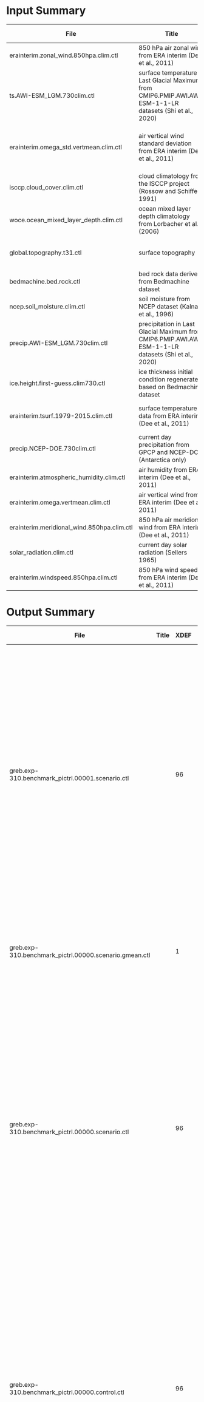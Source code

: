 # Input Summary

| File                                       | Title                                                                                                      |   XDEF |   YDEF |   ZDEF |   TDEF |   VAR Count | Variables                                            | Data File                                  |
|--------------------------------------------|------------------------------------------------------------------------------------------------------------|--------|--------|--------|--------|-------------|------------------------------------------------------|--------------------------------------------|
| erainterim.zonal_wind.850hpa.clim.ctl      | 850 hPa air zonal wind from ERA interim (Dee et al., 2011)                                                 |     96 |     48 |      1 |    730 |           1 | uwind (zonal wind [m/s])                             | erainterim.zonal_wind.850hpa.clim.bin      |
| ts.AWI-ESM_LGM.730clim.ctl                 | surface temperature in Last Glacial Maximum from CMIP6.PMIP.AWI.AWI-ESM-1-1-LR datasets (Shi et al., 2020) |     96 |     48 |      1 |    730 |           1 | tsurf (surface temperature [kg/m2/s])                | ts.AWI-ESM_LGM.730clim.gad                 |
| erainterim.omega_std.vertmean.clim.ctl     | air vertical wind standard deviation from ERA interim (Dee et al., 2011)                                   |     96 |     48 |      1 |    730 |           1 | omegastd (vertical wind standard deviation [Pa2/s2]) | erainterim.omega_std.vertmean.clim.bin     |
| isccp.cloud_cover.clim.ctl                 | cloud climatology from the ISCCP project (Rossow and Schiffer, 1991)                                       |     96 |     48 |      1 |    730 |           1 | cloud (cloud cover)                                  | isccp.cloud_cover.clim.bin                 |
| woce.ocean_mixed_layer_depth.clim.ctl      | ocean mixed layer depth climatology from Lorbacher et al. (2006)                                           |     96 |     48 |      1 |    730 |           1 | mld (mixed layer depth [m])                          | woce.ocean_mixed_layer_depth.clim.bin      |
| global.topography.t31.ctl                  | surface topography                                                                                         |     96 |     48 |      1 |      1 |           1 | topo (surface topography altitude [m])               | global.topography.t31.gad                  |
| bedmachine.bed.rock.ctl                    | bed rock data derived from Bedmachine dataset                                                              |     96 |     48 |      1 |      1 |           1 | bed (bed rock altitude [m])                          | bedmachine.bed.rock.bin                    |
| ncep.soil_moisture.clim.ctl                | soil moisture from NCEP dataset (Kalnay et al., 1996)                                                      |     96 |     48 |      1 |    730 |           1 | moist (soil moisture [%])                            | ncep.soil_moisture.clim.bin                |
| precip.AWI-ESM_LGM.730clim.ctl             | precipitation in Last Glacial Maximum from CMIP6.PMIP.AWI.AWI-ESM-1-1-LR datasets (Shi et al., 2020)       |     96 |     48 |      1 |    730 |           1 | precip (precipitation [kg/m2/s])                     | precip.AWI-ESM_LGM.730clim.gad             |
| ice.height.first-guess.clim730.ctl         | ice thickness initial condition regenerated based on Bedmachine dataset                                    |     96 |     48 |      1 |    730 |           1 | iceh (ice thickness [m])                             | ice.height.first-guess.clim730.bin         |
| erainterim.tsurf.1979-2015.clim.ctl        | surface temperature data from ERA interim (Dee et al., 2011)                                               |     96 |     48 |      1 |    730 |           1 | tsurf (surface temperature [K])                      | erainterim.tsurf.1979-2015.clim.bin        |
| precip.NCEP-DOE.730clim.ctl                | current day precipitation from GPCP and NCEP-DOE (Antarctica only)                                         |     96 |     48 |      1 |    730 |           1 | precip (precipitation [mm/dy])                       | precip.NCEP-DOE.730clim.gad                |
| erainterim.atmospheric_humidity.clim.ctl   | air humidity from ERA interim (Dee et al., 2011)                                                           |     96 |     48 |      1 |    730 |           1 | q (air humidity [kg/kg])                             | erainterim.atmospheric_humidity.clim.bin   |
| erainterim.omega.vertmean.clim.ctl         | air vertical wind from ERA interim (Dee et al., 2011)                                                      |     96 |     48 |      1 |    730 |           1 | omega (vertical wind [Pa/s])                         | erainterim.omega.vertmean.clim.bin         |
| erainterim.meridional_wind.850hpa.clim.ctl | 850 hPa air meridional wind from ERA interim (Dee et al., 2011)                                            |     96 |     48 |      1 |    730 |           1 | vwind (meridional wind [m/s])                        | erainterim.meridional_wind.850hpa.clim.bin |
| solar_radiation.clim.ctl                   | current day solar radiation (Sellers 1965)                                                                 |      1 |     48 |      1 |    730 |           1 | solar (solar radiation [W/m2])                       | solar_radiation.clim.bin                   |
| erainterim.windspeed.850hpa.clim.ctl       | 850 hPa wind speed from ERA interim (Dee et al., 2011)                                                     |     96 |     48 |      1 |    730 |           1 | swind (wind speed [m/s])                             | erainterim.windspeed.850hpa.clim.bin       |

# Output Summary

| File                                                   | Title   |   XDEF |   YDEF |   ZDEF |   TDEF |   VAR Count | Variables                                                                                                                                                                                                                                                                                                                                                                                                                                   | Data File                                              |
|--------------------------------------------------------|---------|--------|--------|--------|--------|-------------|---------------------------------------------------------------------------------------------------------------------------------------------------------------------------------------------------------------------------------------------------------------------------------------------------------------------------------------------------------------------------------------------------------------------------------------------|--------------------------------------------------------|
| greb.exp-310.benchmark_pictrl.00001.scenario.ctl       |         |     96 |     48 |      4 |  12000 |          16 | tsurf (surface temperature), tatmos (atmosphere temperature), tocean (ocean temperature), vapor (water vapor), mask (land-sea mask), precip (precipitation), albd (surface albedo), glcier (ice surface temperature), iceh (ice thickness), zs (ice surface height), mass (mass balance), adv (advection term), calv (calving), vx (ice flow zonal velocity), vy (ice flow meridianal velocity), tice (ice temperature in different layers) | greb.exp-310.benchmark_pictrl.00001.scenario.bin       |
| greb.exp-310.benchmark_pictrl.00000.scenario.gmean.ctl |         |      1 |      1 |      1 |  12000 |           7 | tsurf (surface temperature), tatmos (atmosphere temperature), tocean (ocean temperature), vapor (water vapor), albd (albdo), precip (precipitation), slv (sea level)                                                                                                                                                                                                                                                                        | greb.exp-310.benchmark_pictrl.00000.scenario.gmean.bin |
| greb.exp-310.benchmark_pictrl.00000.scenario.ctl       |         |     96 |     48 |      4 |  12000 |          16 | tsurf (surface temperature), tatmos (atmosphere temperature), tocean (ocean temperature), vapor (water vapor), mask (land-sea mask), precip (precipitation), albd (surface albedo), glcier (ice surface temperature), iceh (ice thickness), zs (ice surface height), mass (mass balance), adv (advection term), calv (calving), vx (ice flow zonal velocity), vy (ice flow meridianal velocity), tice (ice temperature in different layers) | greb.exp-310.benchmark_pictrl.00000.scenario.bin       |
| greb.exp-310.benchmark_pictrl.00000.control.ctl        |         |     96 |     48 |      4 |     36 |          16 | tsurf (surface temperature), tatmos (atmosphere temperature), tocean (ocean temperature), vapor (water vapor), mask (land-sea mask), precip (precipitation), albd (surface albedo), glcier (ice surface temperature), iceh (ice thickness), zs (ice surface height), mass (mass balance), adv (advection term), calv (calving), vx (ice flow zonal velocity), vy (ice flow meridianal velocity), tice (ice temperature in different layers) | greb.exp-310.benchmark_pictrl.00000.control.bin        |
| greb.exp-310.benchmark_pictrl.scenario.ctl             |         |     96 |     48 |      4 |  12000 |          16 | tsurf (surface temperature), tatmos (atmosphere temperature), tocean (ocean temperature), vapor (water vapor), mask (land-sea mask), precip (precipitation), albd (surface albedo), glcier (ice surface temperature), iceh (ice thickness), zs (ice surface height), mass (mass balance), adv (advection term), calv (calving), vx (ice flow zonal velocity), vy (ice flow meridianal velocity), tice (ice temperature in different layers) | greb.exp-310.benchmark_pictrl.0%y4.scenario.bin        |
| greb.exp-310.benchmark_pictrl.00001.scenario.gmean.ctl |         |      1 |      1 |      4 |  12000 |           7 | tsurf (surface temperature), tatmos (atmosphere temperature), tocean (ocean temperature), vapor (water vapor), albd (albdo), precip (precipitation), slv (sea level)                                                                                                                                                                                                                                                                        | greb.exp-310.benchmark_pictrl.00001.scenario.gmean.bin |
| greb.exp-310.benchmark_pictrl.scenario.gmean.ctl       |         |      1 |      1 |      1 |  12000 |           7 | tsurf (surface temperature), tatmos (atmosphere temperature), tocean (ocean temperature), vapor (water vapor), albd (albdo), precip (precipitation), slv (sea level)                                                                                                                                                                                                                                                                        | greb.exp-310.benchmark_pictrl.0%y4.scenario.gmean.bin  |